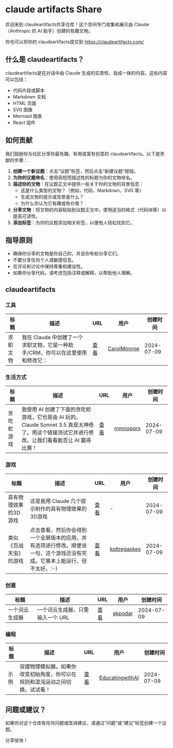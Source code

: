 # claude artifacts Share

欢迎来到 claudeartifacts共享仓库！这个空间专门收集和展示由 Claude（Anthropic 的 AI 助手）创建的有趣文物。

你也可以将你的 claudeartifacts提交到 https://claudeartifacts.com/

## 什么是 claudeartifacts？

claudeartifacts是在对话中由 Claude 生成的实质性、自成一体的内容。这些内容可以包括：

- 代码片段或脚本
- Markdown 文档
- HTML 页面
- SVG 图像
- Mermaid 图表
- React 组件

## 如何贡献

我们鼓励你与社区分享你最有趣、有用或富有创意的 claudeartifacts。以下是贡献的步骤：

1. **创建一个新议题**：点击“议题”标签，然后点击“新建议题”按钮。
2. **为你的议题命名**：使用简短而描述性的标题为你的文物命名。
3. **描述你的文物**：在议题正文中提供一些关于你的文物的背景信息：
   - 这是什么类型的文物？（例如，代码，Markdown，SVG 等）
   - 生成文物的提示或背景是什么？
   - 为什么你认为它有趣或有价值？
4. **分享文物**：将文物的内容粘贴到议题正文中。使用适当的格式（代码块等）以提高可读性。
5. **添加标签**：为你的议题添加相关标签，以便他人轻松找到它。

## 指导原则

- 确保你分享的文物是你自己的，并且你有权分享它们。
- 不要分享任何个人或敏感信息。
- 在评论和讨论中保持尊重和建设性。
- 如果你分享代码，请考虑包括注释或解释，以帮助他人理解。

## claudeartifacts

### 工具

| 标题 | 描述 | URL | 用户 | 创建时间 |
|------|------|-----|------|----------|
| 求职文物 | 我在 Claude 中创建了一个求职文物，它是一种助手/CRM，你可以在这里使用和修改它： | [查看](https://claude.site/artifacts/f829f1ea-a5f1-4459-b447-975fb39d0c19) | [CarolMonroe](https://x.com/CarolMonroe/status/1810723589726818386) | 2024-07-09 |

### 生活方式

| 标题 | 描述 | URL | 用户 | 创建时间 |
|------|------|-----|------|----------|
| 贪吃蛇游戏 | 我使用 AI 创建了下面的贪吃蛇游戏，它也是由 AI 玩的。Claude Sonnet 3.5 真是太神奇了。用这个链接测试它并进行修改。让我们看看能否让 AI 赢得比赛！ | [查看](https://t.co/5pFX8M5mou) | [mmnopqrs](https://x.com/mmnopqrs/status/1810744235114779083) | 2024-07-09 |

### 游戏

| 标题 | 描述 | URL | 用户 | 创建时间 |
|------|------|-----|------|----------|
| 具有物理效果的3D游戏 | 这是我用 Claude 几个提示制作的具有物理效果的3D游戏 | [查看](https://claude.site/artifacts/5dcd7214-289c-499f-9cf3-4ea6bf34eadb) | - | 2024-07-09 |
| 类似《百战天虫》的游戏 | 点击查看，然后你会得到一个全屏版本的应用，并有选项进行修改。顺便说一句，这个游戏还没有完成。它基本上能运行，但不太好。:-) | [查看](https://t.co/QNEejBINUT) | [koltregaskes](https://x.com/koltregaskes/status/1810704328551735773) | 2024-07-09 |

### 创意

| 标题 | 描述 | URL | 用户 | 创建时间 |
|------|------|-----|------|----------|
| 一个词云生成器 | 一个词云生成器，只需输入一个 URL | [查看](https://t.co/FftvUeLrqa) | [ekpodar](https://x.com/ekpodar/status/1810708749201420687) | 2024-07-09 |

### 编程

| 标题 | 描述 | URL | 用户 | 创建时间 |
|------|------|-----|------|----------|
| 示例 | 双摆物理模拟器。如果你改变初始角度，你可以在规则和混沌运动之间切换。试试看！ | [查看](https://claude.site/artifacts/5a0d58eb-718b-4cf7-a047-d223940702a4) | [EducatingwithAI](https://x.com/EducatingwithAI/status/1810727247575441864) | 2024-07-09 |

## 问题或建议？

如果你对这个仓库有任何问题或改进建议，请通过“问题”或“建议”标签创建一个议题。

分享愉快！
